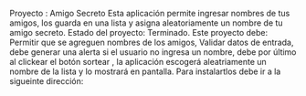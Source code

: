 Proyecto : Amigo Secreto 
Esta aplicación permite ingresar nombres de tus amigos, los guarda en una lista y asigna aleatoriamente un nombre de tu amigo secreto.
Estado del proyecto: Terminado.
Este proyecto debe: Permitir que se agreguen nombres de los amigos, Validar datos de entrada, debe generar una alerta si el usuario no ingresa un nombre, debe por último al clickear el botón 
sortear , la aplicación escogerá aleatriamente un nombre de la lista y lo mostrará en pantalla.
Para instalartlos debe ir a la sigueinte dirección: 
